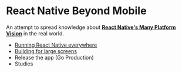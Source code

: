 # React Native Beyond Mobile

An attempt to spread knowledge about <ins>**React Native's Many Platform Vision**</ins> in the real world.

- [Running React Native everywhere](/pages/react-native-everywhere/index.md)
- [Building for large screens](/pages/build-for-every-screen-size/index.md)
- Release the app (Go Production)
- Studies
